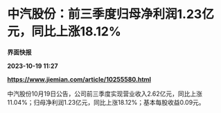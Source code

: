 # 中汽股份：前三季度归母净利润1.23亿元，同比上涨18.12%
**界面快报**

**2023-10-19 11:27**

**https://www.jiemian.com/article/10255580.html**

中汽股份10月19日公告，公司前三季度实现营业收入2.62亿元，同比上涨11.04%；归母净利润1.23亿元，同比上涨18.12%；基本每股收益0.09元。